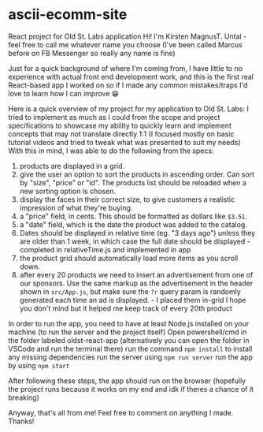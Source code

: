 # ascii-ecomm-site
React project for Old St. Labs application
Hi! I'm Kirsten MagnusT. Untal - feel free to call me whatever name you choose (I've been called Marcus before on FB Messenger so really any name is fine)

Just for a quick background of where I'm coming from, I have little to no experience with actual front end development work, and this is the first real React-based app I worked on so if I made any common mistakes/traps I'd love to learn how I can improve 😁

Here is a quick overview of my project for my application to Old St. Labs:
  I tried to implement as much as I could from the scope and project specifications to showcase my ability to quickly learn and implement concepts that may not translate directly 1:1 (I focused mostly on basic tutorial videos and tried to tweak what was presented to suit my needs)
  With this in mind, I was able to do the following from the specs:
  1. products are displayed in a grid.
  2. give the user an option to sort the products in ascending order. Can sort by "size", "price" or "id". The products list should be reloaded when a new sorting option is chosen.
  3. display the faces in their correct size, to give customers a realistic impression of what they're buying.
  4. a "price" field, in cents. This should be formatted as dollars like `$3.51`.
  5. a "date" field, which is the date the product was added to the catalog. 
  6. Dates should be displayed in relative time (eg. "3 days ago") unless they are older than 1 week, in which case the full date should be displayed - completed in relativeTime.js and implemented in app
  7. the product grid should automatically load more items as you scroll down.
  8. after every 20 products we need to insert an advertisement from one of our sponsors. Use the same markup as the advertisement in the header shown in `src/App.js`, but make sure the `?r` query param is randomly generated each time an ad is displayed. - I placed them in-grid I hope you don't mind but it helped me keep track of every 20th product

In order to run the app, you need to have at least Node.js installed on your machine (to run the server and the project itself)
Open powershell/cmd in the folder labeled oldst-react-app (alternatively you can open the folder in VSCode and run the terminal there)
run the command `npm install` to install any missing dependencies
run the server using `npm run server`
run the app by using `npm start`

After following these steps, the app should run on the browser (hopefully the project runs because it works on my end and idk if theres a chance of it breaking)

Anyway, that's all from me! Feel free to comment on anything I made. Thanks!
